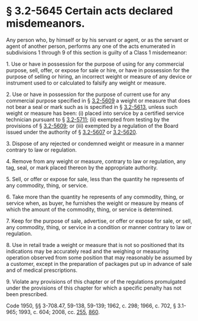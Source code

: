 # § 3.2-5645 Certain acts declared misdemeanors.

<p>Any person who, by himself or by his servant or agent, or as the servant or agent of another person, performs any one of the acts enumerated in subdivisions 1 through 9 of this section is guilty of a Class 1 misdemeanor:</p><p>1. Use or have in possession for the purpose of using for any commercial purpose, sell, offer, or expose for sale or hire, or have in possession for the purpose of selling or hiring, an incorrect weight or measure of any device or instrument used to or calculated to falsify any weight or measure.</p><p>2. Use or have in possession for the purpose of current use for any commercial purpose specified in § <a href='http://law.lis.virginia.gov/vacode/3.2-5609/'>3.2-5609</a> a weight or measure that does not bear a seal or mark such as is specified in § <a href='http://law.lis.virginia.gov/vacode/3.2-5613/'>3.2-5613</a>, unless such weight or measure has been: (i) placed into service by a certified service technician pursuant to § <a href='http://law.lis.virginia.gov/vacode/3.2-5711/'>3.2-5711</a>; (ii) exempted from testing by the provisions of § <a href='http://law.lis.virginia.gov/vacode/3.2-5609/'>3.2-5609</a>; or (iii) exempted by a regulation of the Board issued under the authority of § <a href='http://law.lis.virginia.gov/vacode/3.2-5607/'>3.2-5607</a> or <a href='http://law.lis.virginia.gov/vacode/3.2-5620/'>3.2-5620</a>.</p><p>3. Dispose of any rejected or condemned weight or measure in a manner contrary to law or regulation.</p><p>4. Remove from any weight or measure, contrary to law or regulation, any tag, seal, or mark placed thereon by the appropriate authority.</p><p>5. Sell, or offer or expose for sale, less than the quantity he represents of any commodity, thing, or service.</p><p>6. Take more than the quantity he represents of any commodity, thing, or service when, as buyer, he furnishes the weight or measure by means of which the amount of the commodity, thing, or service is determined.</p><p>7. Keep for the purpose of sale, advertise, or offer or expose for sale, or sell, any commodity, thing, or service in a condition or manner contrary to law or regulation.</p><p>8. Use in retail trade a weight or measure that is not so positioned that its indications may be accurately read and the weighing or measuring operation observed from some position that may reasonably be assumed by a customer, except in the preparation of packages put up in advance of sale and of medical prescriptions.</p><p>9. Violate any provisions of this chapter or of the regulations promulgated under the provisions of this chapter for which a specific penalty has not been prescribed.</p><p>Code 1950, §§ 3-708.47, 59-138, 59-139; 1962, c. 298; 1966, c. 702, § 3.1-965; 1993, c. 604; 2008, cc. <a href='http://lis.virginia.gov/cgi-bin/legp604.exe?081+ful+CHAP0255'>255</a>, <a href='http://lis.virginia.gov/cgi-bin/legp604.exe?081+ful+CHAP0860'>860</a>.</p>